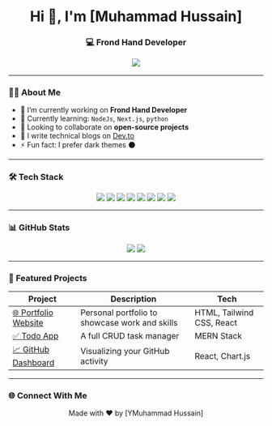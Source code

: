 <!-- GitHub Profile README: Professional Template -->

<h1 align="center">Hi 👋, I'm [Muhammad Hussain]</h1>
<h3 align="center">💻 Frond Hand Developer 
<p align="center">
  <img src="https://readme-typing-svg.herokuapp.com?font=Fira+Code&size=22&pause=1000&color=36BCF7&center=true&vCenter=true&width=500&lines=Building+Fast+%26+Scalable+Web+Apps;Lover+of+Clean+Code;Always+Learning+Something+New!" />
</p>

---

### 👨‍💻 About Me

- 🔭 I’m currently working on **Frond Hand Developer**
- 🌱 Currently learning: `NodeJs`, `Next.js`, `python`
- 🤝 Looking to collaborate on **open-source projects**
- 🧠 I write technical blogs on [Dev.to](https://dev.to/)
- ⚡ Fun fact: I prefer dark themes 🌑

---

### 🛠️ Tech Stack

<p align="center">
  <img src="https://img.shields.io/badge/JavaScript-F7DF1E?style=for-the-badge&logo=javascript&logoColor=000000" />
  <img src="https://img.shields.io/badge/React-61DAFB?style=for-the-badge&logo=react&logoColor=000000" />
  <img src="https://img.shields.io/badge/Node.js-339933?style=for-the-badge&logo=nodedotjs&logoColor=white" />
  <img src="https://img.shields.io/badge/Express.js-000000?style=for-the-badge&logo=express&logoColor=white" />
  <img src="https://img.shields.io/badge/MongoDB-4EA94B?style=for-the-badge&logo=mongodb&logoColor=white" />
  <img src="https://img.shields.io/badge/Tailwind_CSS-06B6D4?style=for-the-badge&logo=tailwindcss&logoColor=white" />
  <img src="https://img.shields.io/badge/Git-F05032?style=for-the-badge&logo=git&logoColor=white" />
  <img src="https://img.shields.io/badge/Firebase-FFCA28?style=for-the-badge&logo=firebase&logoColor=000" />
</p>

---

### 📊 GitHub Stats

<p align="center">
  <img src="https://github-readme-stats.vercel.app/api?username=yourusername&show_icons=true&theme=tokyonight" />
  <img src="https://github-readme-stats.vercel.app/api/top-langs/?username=yourusername&layout=compact&theme=tokyonight" />
</p>

---

### 🚀 Featured Projects

| Project | Description | Tech |
|--------|-------------|------|
| [🌐 Portfolio Website](https://github.com/yourusername/portfolio) | Personal portfolio to showcase work and skills | HTML, Tailwind CSS, React |
| [✅ Todo App](https://github.com/yourusername/todo-app) | A full CRUD task manager | MERN Stack |
| [📈 GitHub Dashboard](https://github.com/yourusername/github-dashboard) | Visualizing your GitHub activity | React, Chart.js |

---

### 🌐 Connect With Me


<p align="center">
  Made with ❤️ by [YMuhammad Hussain]
</p>
